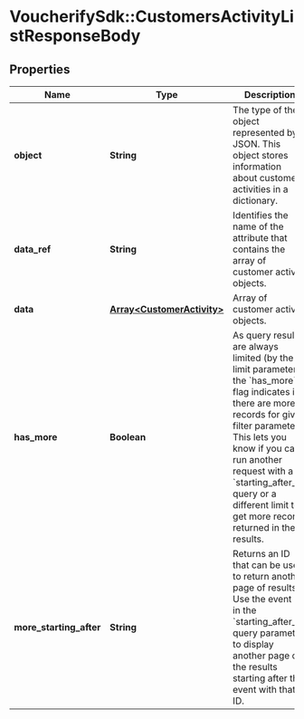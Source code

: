 # VoucherifySdk::CustomersActivityListResponseBody

## Properties

| Name | Type | Description | Notes |
| ---- | ---- | ----------- | ----- |
| **object** | **String** | The type of the object represented by JSON. This object stores information about customer activities in a dictionary. | [optional][default to &#39;list&#39;] |
| **data_ref** | **String** | Identifies the name of the attribute that contains the array of customer activity objects. | [optional][default to &#39;data&#39;] |
| **data** | [**Array&lt;CustomerActivity&gt;**](CustomerActivity.md) | Array of customer activity objects. | [optional] |
| **has_more** | **Boolean** | As query results are always limited (by the limit parameter), the &#x60;has_more&#x60; flag indicates if there are more records for given filter parameters. This lets you know if you can run another request with a &#x60;starting_after_id&#x60; query or a different limit to get more records returned in the results. | [optional] |
| **more_starting_after** | **String** | Returns an ID that can be used to return another page of results. Use the event id in the &#x60;starting_after_id&#x60; query parameter to display another page of the results starting after the event with that ID. | [optional] |

